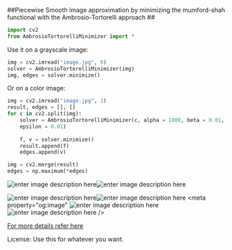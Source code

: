 ##Piecewise Smooth image approximation by minimizing the mumford-shah functional with the Ambrosio-Tortorelli approach ##
```python
import cv2
from AmbrosioTortorelliMinimizer import *
```
Use it on a grayscale image:
```python
img = cv2.imread("image.jpg", 0)
solver = AmbrosioTortorelliMinimizer(img)
img, edges = solver.minimize()
```
Or on a color image:
```python
img = cv2.imread("image.jpg", 1)
result, edges = [], []
for c in cv2.split(img):
	solver = AmbrosioTortorelliMinimizer(c, alpha = 1000, beta = 0.01, 
	epsilon = 0.01)
	
	f, v = solver.minimize()
	result.append(f)
	edges.append(v)

img = cv2.merge(result)
edges = np.maximum(*edges)
```
![enter image description here](http://raw.githubusercontent.com/jacobgil/Ambrosio-Tortorelli-Minimizer/master/images/trees.jpg)![enter image description here](http://raw.githubusercontent.com/jacobgil/Ambrosio-Tortorelli-Minimizer/master/images/trees1000_0.01_0.001_result.jpg)

![enter image description here](http://raw.githubusercontent.com/jacobgil/Ambrosio-Tortorelli-Minimizer/master/images/star.jpg)![enter image description here](http://raw.githubusercontent.com/jacobgil/Ambrosio-Tortorelli-Minimizer/master/images/star100_0.01_0.01_result.jpg)
<meta property="og:image" ![enter image description here](https://raw.githubusercontent.com/jacobgil/Ambrosio-Tortorelli-Minimizer/master/images/kitty.jpg)![enter image description here](http://raw.githubusercontent.com/jacobgil/Ambrosio-Tortorelli-Minimizer/master/images/kitty1000_0.01_0.01_result.jpg) />

[For more details refer here](http://jacobcv.blogspot.com/2015/04/smoothing-images-with-mumford-shah.html)
<meta property="og:image" content="http://raw.githubusercontent.com/jacobgil/Ambrosio-Tortorelli-Minimizer/master/images/kitty1000_0.01_0.01_result.jpg">

License:
Use this for whatever you want.
